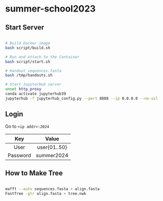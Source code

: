# summer-school2023

## Start Server

```bash

# Build Docker image
bash script/build.sh

# Run and attach to the Container
bash script/start.sh

# Handout sequences.fasta
bash /tmp/handouts.sh

# Start JupyterHub server
unset http_proxy
conda activate jupyterhub39
jupyterhub -f jupyterhub_config.py --port 8888 --ip 0.0.0.0 --no-ssl


```

## Login

Go to `<ip addr>:2024`

| Key | Value |
| :---: | :---: |
| User | user{01..50} |
| Password | summer2024 |


## How to Make Tree

```bash

mafft --auto sequences.fasta > align.fasta
FastTree -gtr align.fasta > tree.nwk


```


